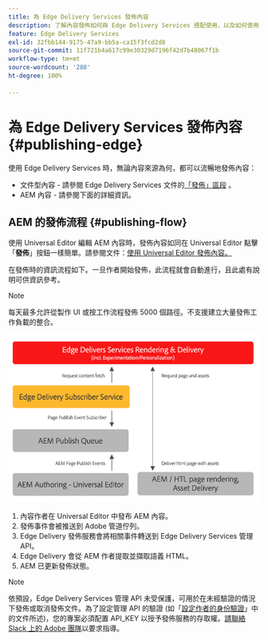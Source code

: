 ```yaml
---
title: 為 Edge Delivery Services 發佈內容
description: 了解內容發佈如何與 Edge Delivery Services 搭配使用，以及如何使用 Edge Delivery Services 發佈 AEM 內容。
feature: Edge Delivery Services
exl-id: 32fbb144-9175-47a9-bb5a-ca15f3fcd2d8
source-git-commit: 11f721b4a617c99e30329d7196f42d7b48067f1b
workflow-type: tm+mt
source-wordcount: '280'
ht-degree: 100%

---
```



# 為 Edge Delivery Services 發佈內容 {#publishing-edge}

使用 Edge Delivery Services 時，無論內容來源為何，都可以流暢地發佈內容：

* 文件型內容 - 請參閱 Edge Delivery Services 文件的[「發佈」區段](/help/edge/docs/authoring.md) 。
* AEM 內容 - 請參閱下面的詳細資訊。

## AEM 的發佈流程 {#publishing-flow}

使用 Universal Editor 編輯 AEM 內容時，發佈內容如同在 Universal Editor 點擊「**發佈**」按鈕一樣簡單。請參閱文件：[使用 Universal Editor 發佈內容。](/help/sites-cloud/authoring/universal-editor/publishing.md)

在發佈時的資訊流程如下。一旦作者開始發佈，此流程就會自動進行，且此處有說明可供資訊參考。

>[!NOTE]
>
>每天最多允許從製作 UI 或按工作流程發佈 5000 個路徑。不支援建立大量發佈工作負載的整合。

![從 AEM 發佈至 Edge Delivery Services 時的資訊流程](assets/publishing-flow.png)

1. 內容作者在 Universal Editor 中發布 AEM 內容。
1. 發佈事件會被推送到 Adob&#x200B;&#x200B;e 管道佇列。
1. Edge Delivery 發佈服務會將相關事件轉送到 Edge Delivery Services 管理 API。
1. Edge Delivery 會從 AEM 作者提取並擷取語義 HTML。
1. AEM 已更新發佈狀態。

>[!NOTE]
>
>依預設，Edge Delivery Services 管理 API 未受保護，可用於在未經驗證的情況下發佈或取消發佈文件。為了設定管理 API 的驗證 (如「[設定作者的身份驗證](https://www.aem.live/docs/authentication-setup-authoring)」中的文件所述)，您的專案必須配置 API_KEY 以授予發佈服務的存取權。[請聯絡 Slack 上的 Adob&#x200B;&#x200B;e 團隊](/help/edge/docs/slack.md)以要求指導。

